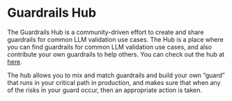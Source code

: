 # Guardrails Hub

The Guardrails Hub is a community-driven effort to create and share guardrails for common LLM validation use cases. The Hub is a place where you can find guardrails for common LLM validation use cases, and also contribute your own guardrails to help others. You can check out the hub at [here](https://hub.guardrailsai.com).

The hub allows you to mix and match guardrails and build your own “guard” that runs in your critical path in production, and makes sure that when any of the risks in your guard occur, then an appropriate action is taken.
